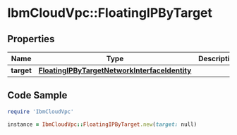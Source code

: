 # IbmCloudVpc::FloatingIPByTarget

## Properties

Name | Type | Description | Notes
------------ | ------------- | ------------- | -------------
**target** | [**FloatingIPByTargetNetworkInterfaceIdentity**](FloatingIPByTargetNetworkInterfaceIdentity.md) |  | 

## Code Sample

```ruby
require 'IbmCloudVpc'

instance = IbmCloudVpc::FloatingIPByTarget.new(target: null)
```


